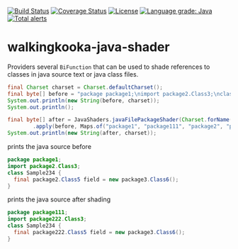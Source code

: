 [![Build Status](https://github.com/mP1/walkingkooka-java-shader/actions/workflows/build.yaml/badge.svg)](https://github.com/mP1/walkingkooka-java-shader/actions/workflows/build.yaml/badge.svg)
[![Coverage Status](https://coveralls.io/repos/github/mP1/walkingkooka-java-shader/badge.svg?branch=master)](https://coveralls.io/github/mP1/walkingkooka-java-shader?branch=master)
[![License](https://img.shields.io/badge/License-Apache%202.0-blue.svg)](https://opensource.org/licenses/Apache-2.0)
[![Language grade: Java](https://img.shields.io/lgtm/grade/java/g/mP1/walkingkooka-java-shader.svg?logo=lgtm&logoWidth=18)](https://lgtm.com/projects/g/mP1/walkingkooka-java-shader/context:java)
[![Total alerts](https://img.shields.io/lgtm/alerts/g/mP1/walkingkooka-java-shader.svg?logo=lgtm&logoWidth=18)](https://lgtm.com/projects/g/mP1/walkingkooka-java-shader/alerts/)



# walkingkooka-java-shader

Providers several `BiFunction` that can be used to shade references to classes in java source text or java class files.


```java
final Charset charset = Charset.defaultCharset();
final byte[] before = "package package1;\nimport package2.Class3;\nclass Sample234 {\n  final package2.Class5 field = new package3.Class6();\n}".getBytes(charset);
System.out.println(new String(before, charset));
System.out.println();

final byte[] after = JavaShaders.javaFilePackageShader(Charset.forName("UTF-8"))
        .apply(before, Maps.of("package1", "package111", "package2", "package222"));
System.out.println(new String(after, charset));
```

prints the java source before

```java
package package1;
import package2.Class3;
class Sample234 {
  final package2.Class5 field = new package3.Class6();
}
```

prints the java source after shading

```java
package package111;
import package222.Class3;
class Sample234 {
  final package222.Class5 field = new package3.Class6();
}
```

